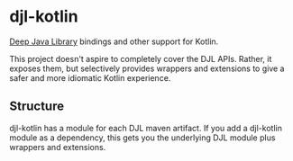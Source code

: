 # djl-kotlin

[Deep Java Library](https://djl.ai/) bindings and other support for Kotlin.

This project doesn't aspire to completely cover the DJL APIs. Rather, it exposes them, but selectively provides 
wrappers and extensions to give a safer and more idiomatic Kotlin experience. 

## Structure

djl-kotlin has a module for each DJL maven artifact. If you add a djl-kotlin module as a dependency, this
gets you the underlying DJL module plus wrappers and extensions.

